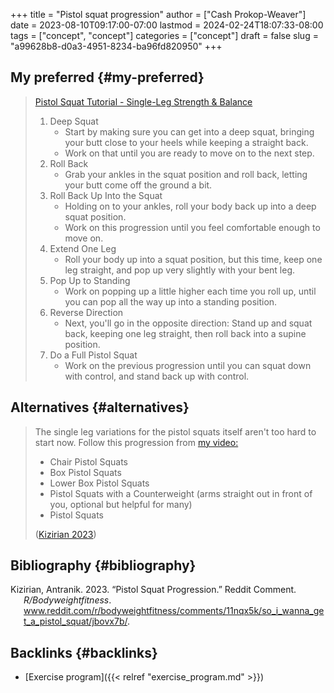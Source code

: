 +++
title = "Pistol squat progression"
author = ["Cash Prokop-Weaver"]
date = 2023-08-10T09:17:00-07:00
lastmod = 2024-02-24T18:07:33-08:00
tags = ["concept", "concept"]
categories = ["concept"]
draft = false
slug = "a99628b8-d0a3-4951-8234-ba96fd820950"
+++

## My preferred {#my-preferred}

> [Pistol Squat Tutorial - Single-Leg Strength &amp; Balance](https://youtube.com/watch?v=Yi0XP1ty4C0)
>
> 1.  Deep Squat
>     -   Start by making sure you can get into a deep squat, bringing your butt close to your heels while keeping a straight back.
>     -   Work on that until you are ready to move on to the next step.
> 2.  Roll Back
>     -   Grab your ankles in the squat position and roll back, letting your butt come off the ground a bit.
> 3.  Roll Back Up Into the Squat
>     -   Holding on to your ankles, roll your body back up into a deep squat position.
>     -   Work on this progression until you feel comfortable enough to move on.
> 4.  Extend One Leg
>     -   Roll your body up into a squat position, but this time, keep one leg straight, and pop up very slightly with your bent leg.
> 5.  Pop Up to Standing
>     -   Work on popping up a little higher each time you roll up, until you can pop all the way up into a standing position.
> 6.  Reverse Direction
>     -   Next, you'll go in the opposite direction: Stand up and squat back, keeping one leg straight, then roll back into a supine position.
> 7.  Do a Full Pistol Squat
>     -   Work on the previous progression until you can squat down with control, and stand back up with control.


## Alternatives {#alternatives}

> The single leg variations for the pistol squats itself aren't too hard to start now. Follow this progression from [my video:](https://www.youtube.com/watch?v=t7Oj8-8Htyw)
>
> -   Chair Pistol Squats
> -   Box Pistol Squats
> -   Lower Box Pistol Squats
> -   Pistol Squats with a Counterweight (arms straight out in front of you, optional but helpful for many)
> -   Pistol Squats
>
> (<a href="#citeproc_bib_item_1">Kizirian 2023</a>)


## Bibliography {#bibliography}

<style>.csl-entry{text-indent: -1.5em; margin-left: 1.5em;}</style><div class="csl-bib-body">
  <div class="csl-entry"><a id="citeproc_bib_item_1"></a>Kizirian, Antranik. 2023. “Pistol Squat Progression.” Reddit Comment. <i>R/Bodyweightfitness</i>. <a href="www.reddit.com/r/bodyweightfitness/comments/11nqx5k/so_i_wanna_get_a_pistol_squat/jbovx7b/">www.reddit.com/r/bodyweightfitness/comments/11nqx5k/so_i_wanna_get_a_pistol_squat/jbovx7b/</a>.</div>
</div>


## Backlinks {#backlinks}

-   [Exercise program]({{< relref "exercise_program.md" >}})
